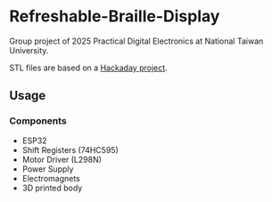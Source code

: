 # Refreshable-Braille-Display
Group project of 2025 Practical Digital Electronics at National Taiwan University.

STL files are based on a [Hackaday project](https://hackaday.io/project/191181-electromechanical-refreshable-braille-module).

## Usage
### Components
- ESP32
- Shift Registers (74HC595)
- Motor Driver (L298N)
- Power Supply
- Electromagnets
- 3D printed body
